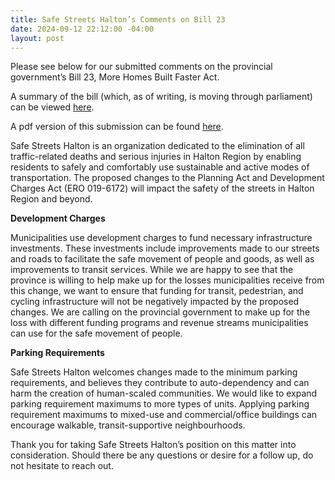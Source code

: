 ```yaml
---
title: Safe Streets Halton’s Comments on Bill 23
date: 2024-09-12 22:12:00 -04:00
layout: post
---
```


Please see below for our submitted comments on the provincial government’s Bill 23, More Homes Built Faster Act.

A summary of the bill (which, as of writing, is moving through parliament) can be viewed [here](https://www.ola.org/en/legislative-business/bills/parliament-43/session-1/bill-23).

A pdf version of this submission can be found [here](https://drive.google.com/file/d/1MA_jIT_yYoKTfXoH0JqpsjXs5Fp6diE8/view?usp=share_link).

Safe Streets Halton is an organization dedicated to the elimination of all traffic-related deaths and serious injuries in Halton Region by enabling residents to safely and comfortably use sustainable and active modes of transportation. The proposed changes to the Planning Act and Development Charges Act (ERO 019-6172) will impact the safety of the streets in Halton Region and beyond.

**Development Charges**

Municipalities use development charges to fund necessary infrastructure investments. These investments include improvements made to our streets and roads to facilitate the safe movement of people and goods, as well as improvements to transit services. While we are happy to see that the province is willing to help make up for the losses municipalities receive from this change, we want to ensure that funding for transit, pedestrian, and cycling infrastructure will not be negatively impacted by the proposed changes. We are calling on the provincial government to make up for the loss with different funding programs and revenue streams municipalities can use for the safe movement of people.

**Parking Requirements**

Safe Streets Halton welcomes changes made to the minimum parking requirements, and believes they contribute to auto-dependency and can harm the creation of human-scaled communities. We would like to expand parking requirement maximums to more types of units. Applying parking requirement maximums to mixed-use and commercial/office buildings can encourage walkable, transit-supportive neighbourhoods.

Thank you for taking Safe Streets Halton’s position on this matter into consideration. Should there be any questions or desire for a follow up, do not hesitate to reach out.